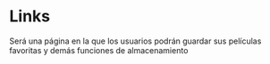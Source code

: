# Links
Será una página en la que los usuarios podrán guardar sus películas favoritas y demás funciones de almacenamiento

